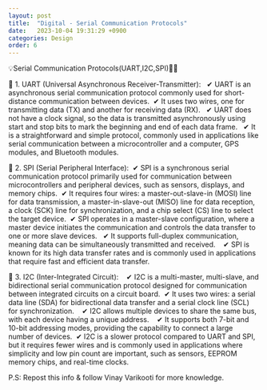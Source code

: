 ```yaml
---
layout: post
title:  "Digital - Serial Communication Protocols"
date:   2023-10-04 19:31:29 +0900
categories: Design
order: 6
---
```



💡Serial Communication Protocols(UART,I2C,SPI)📍📝

🔰 1. UART (Universal Asynchronous Receiver-Transmitter):
  ✔ UART is an asynchronous serial communication protocol commonly used for short-distance communication between devices.
 ✔ It uses two wires, one for transmitting data (TX) and another for receiving data (RX).
  ✔ UART does not have a clock signal, so the data is transmitted asynchronously using start and stop bits to mark the beginning and end of each data frame.
  ✔ It is a straightforward and simple protocol, commonly used in applications like serial communication between a microcontroller and a computer, GPS modules, and Bluetooth modules.

🔰 2. SPI (Serial Peripheral Interface):
 ✔ SPI is a synchronous serial communication protocol primarily used for
communication between microcontrollers and peripheral devices, such as sensors, displays, and memory chips.
 ✔ It requires four wires: a master-out-slave-in (MOSI) line for data transmission, a master-in-slave-out (MISO) line for data reception, a clock (SCK) line for synchronization, and a chip select (CS) line to select the target device.
 ✔ SPI operates in a master-slave configuration, where a master device initiates the communication and controls the data transfer to one or more slave devices.
  ✔ It supports full-duplex communication, meaning data can be simultaneously transmitted and received.
   ✔ SPI is known for its high data transfer rates and is commonly used in applications that require fast and efficient data transfer.

🔰 3. I2C (Inter-Integrated Circuit):
   ✔ I2C is a multi-master, multi-slave, and bidirectional serial communication protocol designed for communication between integrated circuits on a circuit board.
 ✔ It uses two wires: a serial data line (SDA) for bidirectional data transfer and a serial clock line (SCL) for synchronization.
   ✔ I2C allows multiple devices to share the same bus, with each device having a unique address.
   ✔ It supports both 7-bit and 10-bit addressing modes, providing the capability to connect a large number of devices.
 ✔ I2C is a slower protocol compared to UART and SPI, but it requires fewer wires and is commonly used in applications where simplicity and low pin count are important, such as sensors, EEPROM memory chips, and real-time clocks.


P.S: Repost this info & follow Vinay Varikooti for more knowledge.